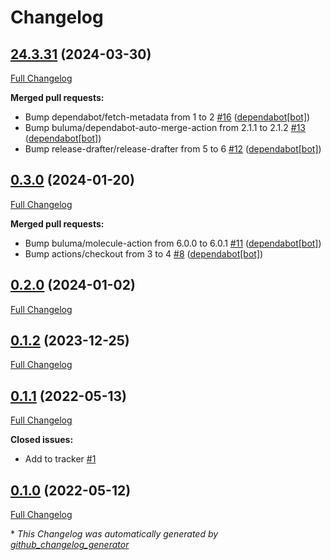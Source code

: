 # Changelog

## [24.3.31](https://github.com/buluma/ansible-role-irslackd/tree/24.3.31) (2024-03-30)

[Full Changelog](https://github.com/buluma/ansible-role-irslackd/compare/0.3.0...24.3.31)

**Merged pull requests:**

- Bump dependabot/fetch-metadata from 1 to 2 [\#16](https://github.com/buluma/ansible-role-irslackd/pull/16) ([dependabot[bot]](https://github.com/apps/dependabot))
- Bump buluma/dependabot-auto-merge-action from 2.1.1 to 2.1.2 [\#13](https://github.com/buluma/ansible-role-irslackd/pull/13) ([dependabot[bot]](https://github.com/apps/dependabot))
- Bump release-drafter/release-drafter from 5 to 6 [\#12](https://github.com/buluma/ansible-role-irslackd/pull/12) ([dependabot[bot]](https://github.com/apps/dependabot))

## [0.3.0](https://github.com/buluma/ansible-role-irslackd/tree/0.3.0) (2024-01-20)

[Full Changelog](https://github.com/buluma/ansible-role-irslackd/compare/0.2.0...0.3.0)

**Merged pull requests:**

- Bump buluma/molecule-action from 6.0.0 to 6.0.1 [\#11](https://github.com/buluma/ansible-role-irslackd/pull/11) ([dependabot[bot]](https://github.com/apps/dependabot))
- Bump actions/checkout from 3 to 4 [\#8](https://github.com/buluma/ansible-role-irslackd/pull/8) ([dependabot[bot]](https://github.com/apps/dependabot))

## [0.2.0](https://github.com/buluma/ansible-role-irslackd/tree/0.2.0) (2024-01-02)

[Full Changelog](https://github.com/buluma/ansible-role-irslackd/compare/0.1.2...0.2.0)

## [0.1.2](https://github.com/buluma/ansible-role-irslackd/tree/0.1.2) (2023-12-25)

[Full Changelog](https://github.com/buluma/ansible-role-irslackd/compare/0.1.1...0.1.2)

## [0.1.1](https://github.com/buluma/ansible-role-irslackd/tree/0.1.1) (2022-05-13)

[Full Changelog](https://github.com/buluma/ansible-role-irslackd/compare/0.1.0...0.1.1)

**Closed issues:**

- Add to tracker [\#1](https://github.com/buluma/ansible-role-irslackd/issues/1)

## [0.1.0](https://github.com/buluma/ansible-role-irslackd/tree/0.1.0) (2022-05-12)

[Full Changelog](https://github.com/buluma/ansible-role-irslackd/compare/45306331a74009c10eb8a4a3e54aa74556e2826b...0.1.0)



\* *This Changelog was automatically generated by [github_changelog_generator](https://github.com/github-changelog-generator/github-changelog-generator)*
